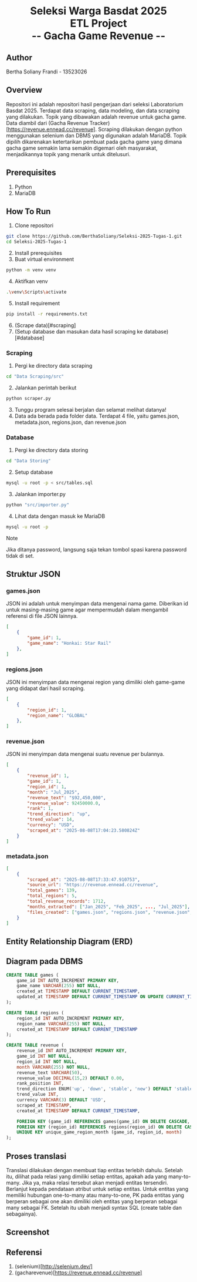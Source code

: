 <h1 align="center">
  <br>
  Seleksi Warga Basdat 2025 <br>
  ETL Project
  <br>
  -- Gacha Game Revenue --
  <br>
</h1>

## Author
Bertha Soliany Frandi - 13523026

## Overview
Repositori ini adalah repositori hasil pengerjaan dari seleksi Laboratorium Basdat 2025. Terdapat data scraping, data modeling, dan data scraping yang dilakukan. Topik yang dibawakan adalah revenue untuk gacha game. Data diambil dari (Gacha Revenue Tracker)[https://revenue.ennead.cc/revenue]. Scraping dilakukan dengan python menggunakan selenium dan DBMS yang digunakan adalah MariaDB. Topik dipilih dikarenakan ketertarikan pembuat pada gacha game yang dimana gacha game semakin lama semakin digemari oleh masyarakat, menjadikannya topik yang menarik untuk ditelusuri.

## Prerequisites
1. Python
2. MariaDB

## How To Run
1. Clone repositori
```bash
git clone https://github.com/BerthaSoliany/Seleksi-2025-Tugas-1.git
cd Seleksi-2025-Tugas-1
```
2. Install prerequisites
3. Buat virtual environment
```bash
python -m venv venv
```
4. Aktifkan venv
```bash
.\venv\Scripts\activate
```
5. Install requirement
```bash
pip install -r requirements.txt
```
6. (Scrape data)[#scraping]
7. (Setup database dan masukan data hasil scraping ke database)[#database]

### Scraping
1. Pergi ke directory data scraping
```bash
cd "Data Scraping/src"
```
2. Jalankan perintah berikut
```bash
python scraper.py
```
3. Tunggu program selesai berjalan dan selamat melihat datanya!
4. Data ada berada pada folder data. Terdapat 4 file, yaitu games.json, metadata.json, regions.json, dan revenue.json

### Database
1. Pergi ke directory data storing
```bash
cd "Data Storing"
```
2. Setup database
```bash
mysql -u root -p < src/tables.sql
```
3. Jalankan importer.py
```bash
python "src/importer.py"
```
4. Lihat data dengan masuk ke MariaDB
```bash
mysql -u root -p
```
> [!NOTE]
> Jika ditanya password, langsung saja tekan tombol spasi karena password tidak di set.

## Struktur JSON
### games.json
JSON ini adalah untuk menyimpan data mengenai nama game. Diberikan id untuk masing-masing game agar mempermudah dalam mengambil referensi di file JSON lainnya.
```json
[
    {
        "game_id": 1,
        "game_name": "Honkai: Star Rail"
    },
]
```

### regions.json
JSON ini menyimpan data mengenai region yang dimiliki oleh game-game yang didapat dari hasil scraping.
```json
[
    {
        "region_id": 1,
        "region_name": "GLOBAL"
    },
]
```

### revenue.json
JSON ini menyimpan data mengenai suatu revenue per bulannya.
```json
[
    {
        "revenue_id": 1,
        "game_id": 1,
        "region_id": 1,
        "month": "Jul_2025",
        "revenue_text": "$92,450,000",
        "revenue_value": 92450000.0,
        "rank": 1,
        "trend_direction": "up",
        "trend_value": 14,
        "currency": "USD",
        "scraped_at": "2025-08-08T17:04:23.580824Z"
    }
]
```

### metadata.json
```json
[
    {
        "scraped_at": "2025-08-08T17:33:47.910753",
        "source_url": "https://revenue.ennead.cc/revenue",
        "total_games": 139,
        "total_regions": 5,
        "total_revenue_records": 1712,
        "months_extracted": ["Jan_2025", "Feb_2025", ..., "Jul_2025"],
        "files_created": ["games.json", "regions.json", "revenue.json", "metadata.json"]
    }
]
```

## Entity Relationship Diagram (ERD)


## Diagram pada DBMS
```sql
CREATE TABLE games (
    game_id INT AUTO_INCREMENT PRIMARY KEY,
    game_name VARCHAR(255) NOT NULL,
    created_at TIMESTAMP DEFAULT CURRENT_TIMESTAMP,
    updated_at TIMESTAMP DEFAULT CURRENT_TIMESTAMP ON UPDATE CURRENT_TIMESTAMP
);

CREATE TABLE regions (
    region_id INT AUTO_INCREMENT PRIMARY KEY,
    region_name VARCHAR(255) NOT NULL,
    created_at TIMESTAMP DEFAULT CURRENT_TIMESTAMP
);

CREATE TABLE revenue (
    revenue_id INT AUTO_INCREMENT PRIMARY KEY,
    game_id INT NOT NULL,
    region_id INT NOT NULL,
    month VARCHAR(255) NOT NULL,
    revenue_text VARCHAR(50),
    revenue_value DECIMAL(15,2) DEFAULT 0.00,
    rank_position INT,
    trend_direction ENUM('up', 'down', 'stable', 'new') DEFAULT 'stable',
    trend_value INT,
    currency VARCHAR(3) DEFAULT 'USD',
    scraped_at TIMESTAMP,
    created_at TIMESTAMP DEFAULT CURRENT_TIMESTAMP,

    FOREIGN KEY (game_id) REFERENCES games(game_id) ON DELETE CASCADE,
    FOREIGN KEY (region_id) REFERENCES regions(region_id) ON DELETE CASCADE,
    UNIQUE KEY unique_game_region_month (game_id, region_id, month)
);
```

## Proses translasi
Translasi dilakukan dengan membuat tiap entitas terlebih dahulu. Setelah itu, dilihat pada relasi yang dimiliki setiap entitas, apakah ada yang many-to-many. Jika ya, maka relasi tersebut akan menjadi entitas tersendiri. Berlanjut kepada pendataan atribut untuk setiap entitas. Untuk entitas yang memiliki hubungan one-to-many atau many-to-one, PK pada entitas yang berperan sebagai one akan dimiliki oleh entitas yang berperan sebagai many sebagai FK. Setelah itu ubah menjadi syntax SQL (create table dan sebagainya).

## Screenshot


## Referensi
1. (selenium)[http://selenium.dev/]
2. (gacharevenue)[https://revenue.ennead.cc/revenue]